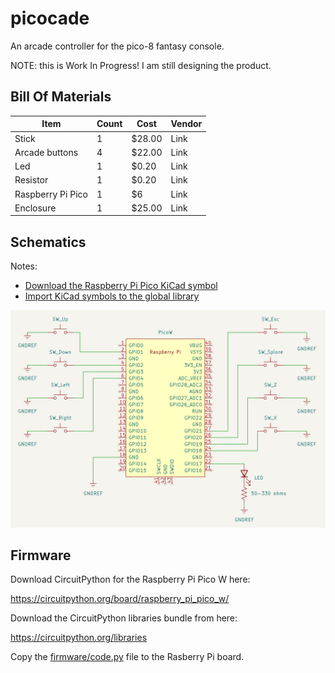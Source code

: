 # picocade

An arcade controller for the pico-8 fantasy console.

NOTE: this is Work In Progress! I am still designing the product.

## Bill Of Materials

| Item | Count | Cost | Vendor |
| ---- | ----- | ---- | ------ |
| Stick | 1 | $28.00 | Link |
| Arcade buttons | 4 | $22.00 | Link |
| Led | 1 | $0.20 | Link |
| Resistor | 1 | $0.20 | Link |
| Raspberry Pi Pico | 1 | $6 | Link |
| Enclosure | 1 | $25.00 | Link |

## Schematics

Notes:

- [Download the Raspberry Pi Pico KiCad symbol](https://forums.raspberrypi.com/viewtopic.php?t=336825)
- [Import KiCad symbols to the global library](https://forum.kicad.info/t/copying-new-symbols-from-one-project-to-another/36338/4)

![picocade schematics](https://github.com/isacben/picocade/blob/main/img/schematic.png)

## Firmware

Download CircuitPython for the Raspberry Pi Pico W here:

https://circuitpython.org/board/raspberry_pi_pico_w/

Download the CircuitPython libraries bundle from here:

https://circuitpython.org/libraries

Copy the [firmware/code.py](https://github.com/isacben/picocade/blob/main/firmware/code.py) file to the Rasberry Pi board.
